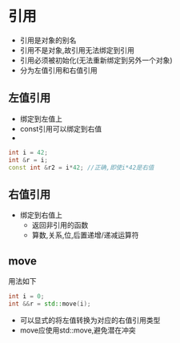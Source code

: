 # 引用

- 引用是对象的别名
- 引用不是对象,故引用无法绑定到引用
- 引用必须被初始化(无法重新绑定到另外一个对象)
- 分为左值引用和右值引用

## 左值引用

* 绑定到左值上
* const引用可以绑定到右值
* 
```C++
int i = 42;
int &r = i;        
const int &r2 = i*42; //正确,即使i*42是右值
```

## 右值引用
* 绑定到右值上
    * 返回非引用的函数
    * 算数,关系,位,后置递增/递减运算符

## move
用法如下

```C++
int i = 0;
int &&r = std::move(i);
```

* 可以显式的将左值转换为对应的右值引用类型
* move应使用std::move,避免潜在冲突
